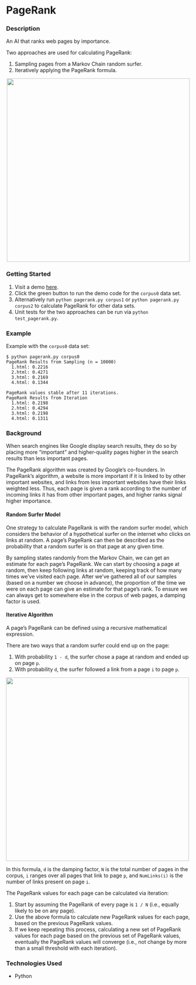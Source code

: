 # PageRank

### Description
An AI that ranks web pages by importance.

Two approaches are used for calculating PageRank:
1. Sampling pages from a Markov Chain random surfer.
2. Iteratively applying the PageRank formula.

<p align="center">
  <img width="500" src="https://user-images.githubusercontent.com/74436899/125453255-1a46730d-c7d9-49df-a6d2-33854a48bf7e.png">
</p>

### Getting Started
1. Visit a demo [here](https://replit.com/@DanielTsiang/pagerank).
2. Click the green button to run the demo code for the ```corpus0``` data set.
3. Alternatively run ```python pagerank.py corpus1``` or ```python pagerank.py corpus2``` to calculate PageRank for other data sets.
4. Unit tests for the two approaches can be run via ```python test_pagerank.py```.

### Example
Example with the ```corpus0``` data set:
```
$ python pagerank.py corpus0
PageRank Results from Sampling (n = 10000)
  1.html: 0.2216
  2.html: 0.4271
  3.html: 0.2169
  4.html: 0.1344

PageRank values stable after 11 iterations.
PageRank Results from Iteration
  1.html: 0.2198
  2.html: 0.4294
  3.html: 0.2198
  4.html: 0.1311
```

### Background
When search engines like Google display search results, they do so by placing more “important” and higher-quality pages higher in the search results than less important pages.

The PageRank algorithm was created by Google’s co-founders. In PageRank’s algorithm, a website is more important if it is linked to by other important websites, and links from less important websites have their links weighted less. Thus, each page is given a rank according to the number of incoming links it has from other important pages, and higher ranks signal higher importance.

#### Random Surfer Model
One strategy to calculate PageRank is with the random surfer model, which considers the behavior of a hypothetical surfer on the internet who clicks on links at random. A page’s PageRank can then be described as the probability that a random surfer is on that page at any given time.  

By sampling states randomly from the Markov Chain, we can get an estimate for each page’s PageRank. We can start by choosing a page at random, then keep following links at random, keeping track of how many times we’ve visited each page. After we’ve gathered all of our samples (based on a number we choose in advance), the proportion of the time we were on each page can give an estimate for that page’s rank. To ensure we can always get to somewhere else in the corpus of web pages, a damping factor is used.

#### Iterative Algorithm
A page’s PageRank can be defined using a recursive mathematical expression.

There are two ways that a random surfer could end up on the page:
1. With probability ```1 - d```, the surfer chose a page at random and ended up on page ```p```.
2. With probability ```d```, the surfer followed a link from a page ```i``` to page ```p```.

<p align="left">
  <img width="500" src="https://user-images.githubusercontent.com/74436899/125455676-e8d08756-70f0-4496-9671-a7b9db712d80.png">
</p>

In this formula, ```d``` is the damping factor, ```N``` is the total number of pages in the corpus, ```i``` ranges over all pages that link to page ```p```, and ```NumLinks(i)``` is the number of links present on page ```i```.

The PageRank values for each page can be calculated via iteration: 
1. Start by assuming the PageRank of every page is ```1 / N``` (i.e., equally likely to be on any page). 
2. Use the above formula to calculate new PageRank values for each page, based on the previous PageRank values. 
3. If we keep repeating this process, calculating a new set of PageRank values for each page based on the previous set of PageRank values, eventually the PageRank values will converge (i.e., not change by more than a small threshold with each iteration).

### Technologies Used
* Python
